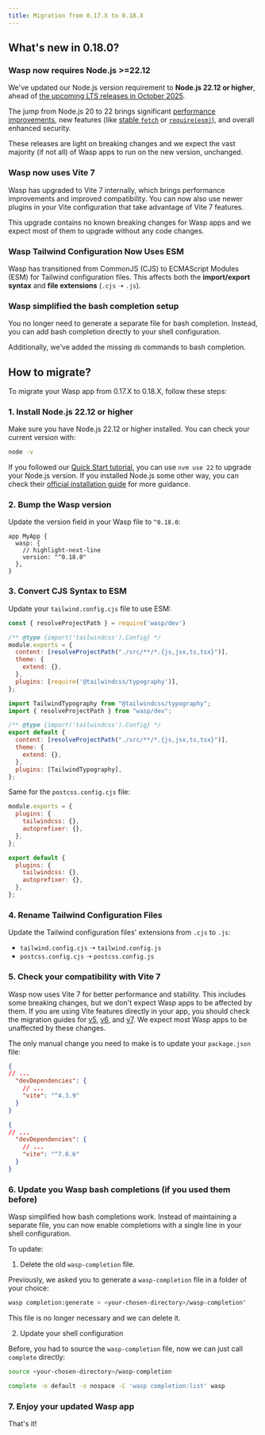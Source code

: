```yaml
---
title: Migration from 0.17.X to 0.18.X
---
```


## What's new in 0.18.0?

### Wasp now requires Node.js >=22.12

We've updated our Node.js version requirement to **Node.js 22.12 or higher**, ahead of [the upcoming LTS releases in October 2025](https://github.com/nodejs/Release/blob/755d5821ca9454b91d83f51736b4dddbd7a2600c/README.md).

The jump from Node.js 20 to 22 brings significant [performance improvements](https://nodejs.org/en/blog/announcements/v21-release-announce#performance), new features (like [stable `fetch`](https://nodejs.org/en/blog/announcements/v21-release-announce#stable-fetchwebstreams) or [`require(esm)`](https://nodejs.org/en/blog/release/v22.12.0#requireesm-is-now-enabled-by-default)), and overall enhanced security.

These releases are light on breaking changes and we expect the vast majority (if not all) of Wasp apps to run on the new version, unchanged.

### Wasp now uses Vite 7

Wasp has upgraded to Vite 7 internally, which brings performance improvements and improved compatibility. You can now also use newer plugins in your Vite configuration that take advantage of Vite 7 features.

This upgrade contains no known breaking changes for Wasp apps and we expect most of them to upgrade without any code changes.

### Wasp Tailwind Configuration Now Uses ESM

Wasp has transitioned from CommonJS (CJS) to ECMAScript Modules (ESM) for Tailwind configuration files.
This affects both the **import/export syntax** and **file extensions** (`.cjs` ➝ `.js`).

### Wasp simplified the bash completion setup

You no longer need to generate a separate file for bash completion.
Instead, you can add bash completion directly to your shell configuration.

Additionally, we've added the missing `db` commands to bash completion.

## How to migrate?

To migrate your Wasp app from 0.17.X to 0.18.X, follow these steps:

### 1. Install Node.js 22.12 or higher

Make sure you have Node.js 22.12 or higher installed. You can check your current version with:

```bash
node -v
```

If you followed our [Quick Start tutorial](../quick-start#requirements), you can use `nvm use 22` to upgrade your Node.js version.
If you installed Node.js some other way, you can check their [official installation guide](https://nodejs.org/en/download/) for more guidance. 

### 2. Bump the Wasp version

Update the version field in your Wasp file to `^0.18.0`:

```wasp title="main.wasp"
app MyApp {
  wasp: {
    // highlight-next-line
    version: "^0.18.0"
  },
}
```

### 3. Convert CJS Syntax to ESM

Update your `tailwind.config.cjs` file to use ESM:

<BeforeAfter>

```js title="tailwind.config.cjs"
const { resolveProjectPath } = require('wasp/dev')

/** @type {import('tailwindcss').Config} */
module.exports = {
  content: [resolveProjectPath("./src/**/*.{js,jsx,ts,tsx}")],
  theme: {
    extend: {},
  },
  plugins: [require('@tailwindcss/typography')],
};
```

```js title="tailwind.config.cjs"
import TailwindTypography from "@tailwindcss/typography";
import { resolveProjectPath } from "wasp/dev";

/** @type {import('tailwindcss').Config} */
export default {
  content: [resolveProjectPath("./src/**/*.{js,jsx,ts,tsx}")],
  theme: {
    extend: {},
  },
  plugins: [TailwindTypography],
};
```

</BeforeAfter>

Same for the `postcss.config.cjs` file:

<BeforeAfter>

```js title="postcss.config.cjs"
module.exports = {
  plugins: {
    tailwindcss: {},
    autoprefixer: {},
  },
};
```

```js title="postcss.config.cjs"
export default {
  plugins: {
    tailwindcss: {},
    autoprefixer: {},
  },
};
```

</BeforeAfter>


### 4. Rename Tailwind Configuration Files

Update the Tailwind configuration files' extensions from `.cjs` to `.js`:
- `tailwind.config.cjs` ➝ `tailwind.config.js`
- `postcss.config.cjs` ➝ `postcss.config.js`

### 5. Check your compatibility with Vite 7

Wasp now uses Vite 7 for better performance and stability. This includes some breaking changes, but we don't expect Wasp apps to be affected by them. If you are using Vite features directly in your app, you should check the migration guides for [v5](https://v5.vite.dev/guide/migration.html), [v6](https://v6.vite.dev/guide/migration.html), and [v7](https://v7.vite.dev/guide/migration.html). We expect most Wasp apps to be unaffected by these changes.

The only manual change you need to make is to update your `package.json` file:

<BeforeAfter>

```json title="package.json"
{
// ...
  "devDependencies": {
    // ...
    "vite": "^4.3.9"
  }
}
```

```json title="package.json"
{
// ...
  "devDependencies": {
    // ...
    "vite": "^7.0.6"
  }
}
```

</BeforeAfter>


### 6. Update you Wasp bash completions (if you used them before)

Wasp simplified how bash completions work.
Instead of maintaining a separate file, you can now enable completions with a single line in your shell configuration.

To update:

1) Delete the old `wasp-completion` file.

Previously, we asked you to generate a `wasp-completion` file in a folder of your choice:
```sh
wasp completion:generate > <your-chosen-directory>/wasp-completion"
```
This file is no longer necessary and we can delete it.

2) Update your shell configuration

Before, you had to source the `wasp-completion` file, now we can just call `complete` directly:

<BeforeAfter>

```bash
source <your-chosen-directory>/wasp-completion
```

```bash
complete -o default -o nospace -C 'wasp completion:list' wasp
```

</BeforeAfter>

### 7. Enjoy your updated Wasp app

That's it!
